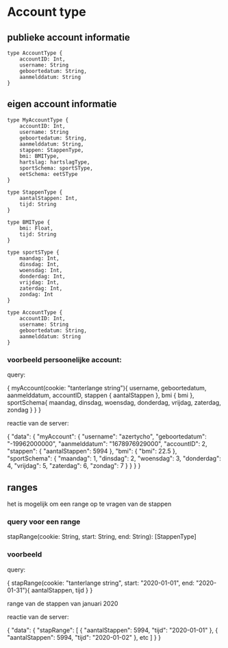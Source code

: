 # Account type

## publieke account informatie

    type AccountType {
        accountID: Int,
        username: String
        geboortedatum: String,
        aanmelddatum: String
    }

## eigen account informatie

    type MyAccountType {
        accountID: Int,
        username: String
        geboortedatum: String,
        aanmelddatum: String,
        stappen: StappenType,
        bmi: BMIType,
        hartslag: hartslagType,
        sportSchema: sportSType,
        eetSchema: eetSType
    }

    type StappenType {
        aantalStappen: Int,
        tijd: String
    }

    type BMIType {
        bmi: Float,
        tijd: String
    }

    type sportSType {
        maandag: Int,
        dinsdag: Int,
        woensdag: Int,
        donderdag: Int,
        vrijdag: Int,
        zaterdag: Int,
        zondag: Int
    }

    type AccountType {
        accountID: Int,
        username: String
        geboortedatum: String,
        aanmelddatum: String
    }


### voorbeeld persoonelijke account:

query:

{
  myAccount(cookie: "tanterlange string"){
    username,
    geboortedatum,
    aanmelddatum,
    accountID,
    stappen {
      aantalStappen
    },
    bmi {
      bmi
    },
    sportSchema{
      maandag,
      dinsdag,
      woensdag,
      donderdag,
      vrijdag,
      zaterdag,
      zondag
    }
  }
}

reactie van de server:

{
  "data": {
    "myAccount": {
      "username": "azertycho",
      "geboortedatum": "-19962000000",
      "aanmelddatum": "1678976929000",
      "accountID": 2,
      "stappen": {
        "aantalStappen": 5994
      },
      "bmi": {
        "bmi": 22.5
      },
      "sportSchema": {
        "maandag": 1,
        "dinsdag": 2,
        "woensdag": 3,
        "donderdag": 4,
        "vrijdag": 5,
        "zaterdag": 6,
        "zondag": 7
      }
    }
  }
}

## ranges
het is mogelijk om een range op te vragen van de stappen


### query voor een range
stapRange(cookie: String, start: String, end: String): [StappenType]

### voorbeeld

query:

{
  stapRange(cookie: "tanterlange string", start: "2020-01-01", end: "2020-01-31"){
    aantalStappen,
    tijd
  }
}

range van de stappen van januari 2020

reactie van de server:

{
  "data": {
    "stapRange": [
      {
        "aantalStappen": 5994,
        "tijd": "2020-01-01"
      },
      {
        "aantalStappen": 5994,
        "tijd": "2020-01-02"
      },
      etc
    ]
  }
}